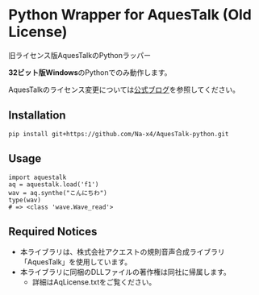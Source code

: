 Python Wrapper for AquesTalk (Old License)
==========================================

旧ライセンス版AquesTalkのPythonラッパー

**32ビット版Windows**のPythonでのみ動作します。

AquesTalkのライセンス変更については[公式ブログ][blog.a-quest]を参照してください。

Installation
------------
```
pip install git+https://github.com/Na-x4/AquesTalk-python.git
```

Usage
-----
```
import aquestalk
aq = aquestalk.load('f1')
wav = aq.synthe("こんにちわ")
type(wav)
# => <class 'wave.Wave_read'>
```

Required Notices
----------------
- 本ライブラリは、株式会社アクエストの規則音声合成ライブラリ「AquesTalk」を使用しています。
- 本ライブラリに同梱のDLLファイルの著作権は同社に帰属します。
    - 詳細はAqLicense.txtをご覧ください。

[blog.a-quest]: http://blog-yama.a-quest.com/?eid=970181
